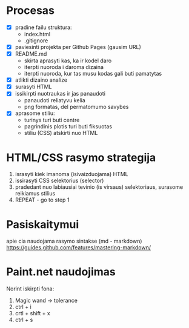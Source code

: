 # Procesas

- [x] pradine failu struktura:
  - index.html
  - .gitignore
- [x] paviesinti projekta per Github Pages (gausim URL)
- [x] README.md
  - skirta aprasyti kas, ka ir kodel daro
  - iterpti nuoroda i daroma dizaina
  - iterpti nuoroda, kur tas musu kodas gali buti pamatytas
- [x] atlikti dizaino analize
- [x] surasyti HTML
- [x] issikirpti nuotraukas ir jas panaudoti
  - panaudoti reliatyvu kelia
  - png formatas, del permatomumo savybes
- [x] aprasome stiliu:
  - turinys turi buti centre
  - pagrindinis plotis turi buti fiksuotas
  - stiliu (CSS) atskirti nuo HTML

# HTML/CSS rasymo strategija

1. israsyti kiek imanoma (isivaizduojama) HTML
2. issirasyti CSS selektorius (selector)
3. pradedant nuo labiausiai tevinio (is virsaus) selektoriaus, surasome reikiamus stilius
4. REPEAT - go to step 1

# Pasiskaitymui

apie cia naudojama rasymo sintakse (md - markdown)
https://guides.github.com/features/mastering-markdown/

# Paint.net naudojimas

Norint iskirpti fona:

1. Magic wand -> tolerance
2. ctrl + i
3. crtl + shift + x
4. ctrl + s
